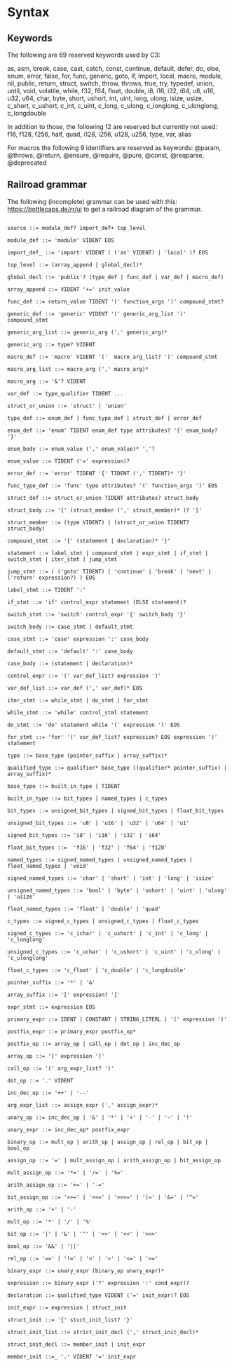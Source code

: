 
# Syntax

## Keywords

The following are 69 reserved keywords used by C3:

as, asm, break, case, cast, catch, const, continue,
default, defer, do, else, enum, error, false, for, func,
generic, goto, if, import, local, macro, module, nil,
public, return, struct, switch, throw, throws, true, 
try, typedef, union, until, void, volatile, while,
f32, f64, float, double, 
i8, i16, i32, i64, u8, u16, u32, u64, 
char, byte, short, ushort, int, uint, long, ulong, isize, usize,
c_short, c_ushort, c_int, c_uint, c_long, c_ulong, c_longlong, 
c_ulonglong, c_longdouble


In addition to those, the following 12 are reserved but currently not used:
f16, f128, f256, half, quad, i128, i256, u128, u256, type, var, alias
 
For macros the following 9 identifiers are reserved as keywords:
@param, @throws, @return, @ensure, @require, @pure, @const, @reqparse, @deprecated

## Railroad grammar

The following (incomplete) grammar can be used with this: https://bottlecaps.de/rr/ui to get a railroad diagram of the grammar.
```bnf

source ::= module_def? import_def+ top_level

module_def ::= 'module' VIDENT EOS

import_def_ ::= 'import' VIDENT ( ('as' VIDENT) | 'local' )? EOS

top_level ::= (array_append | global_decl)*

global_decl ::= 'public'? (type_def | func_def | var_def | macro_def)

array_append ::= VIDENT '+=' init_value

func_def ::= return_value TIDENT '(' function_args ')' compound_stmt?

generic_def ::= 'generic' VIDENT '(' generic_arg_list ')' compound_stmt

generic_arg_list ::= generic_arg (',' generic_arg)*

generic_arg ::= type? VIDENT

macro_def ::= 'macro' VIDENT '('  macro_arg_list? ')' compound_stmt

macro_arg_list ::= macro_arg (',' macro_arg)*

macro_arg ::= '&'? VIDENT

var_def ::= type_qualifier TIDENT ...

struct_or_union ::= 'struct' | 'union'

type_def ::= enum_def | func_type_def | struct_def | error_def

enum_def ::= 'enum' TIDENT enum_def type attributes? '{' enum_body? '}'

enum_body ::= enum_value (',' enum_value)* ','?

enum_value ::= TIDENT ('=' expression)?

error_def ::= 'error' TIDENT '{' TIDENT (',' TIDENT)* '}'

func_type_def ::= 'func' type attributes? '(' function_args ')' EOS

struct_def ::= struct_or_union TIDENT attributes? struct_body

struct_body ::= '{' (struct_member (',' struct_member)* )? '}'

struct_member ::= (type VIDENT) | (struct_or_union TIDENT? struct_body)

compound_stmt ::= '{' (statement | declaration)* '}'
    
statement ::= label_stmt | compound_stmt | expr_stmt | if_stmt | switch_stmt | iter_stmt | jump_stmt

jump_stmt ::= ( ('goto' TIDENT) | 'continue' | 'break' | 'next' | ('return' expression?) ) EOS

label_stmt ::= TIDENT ':'

if_stmt ::= 'if' control_expr statement (ELSE statement)?

switch_stmt ::= 'switch' control_expr '{' switch_body '}'

switch_body ::= case_stmt | default_stmt

case_stmt ::= 'case' expression ':' case_body

default_stmt ::= 'default' ':' case_body

case_body ::= (statement | declaration)*

control_expr ::= '(' var_def_list? expression ')'

var_def_list ::= var_def (',' var_def)* EOS

iter_stmt ::= while_stmt | do_stmt | for_stmt

while_stmt ::= 'while' control_stml statement

do_stmt ::= 'do' statement while '(' expression ')' EOS

for_stmt ::= 'for' '(' var_def_list? expression? EOS expression ')' statement

type ::= base_type (pointer_suffix | array_suffix)*

qualified_type ::= qualifier* base_type ((qualifier* pointer_suffix) | array_suffix)*

base_type ::= built_in_type | TIDENT

built_in_type ::= bit_types | named_types | c_types

bit_types ::= unsigned_bit_types | signed_bit_types | float_bit_types

unsigned_bit_types ::= 'u8' | 'u16' | 'u32' | 'u64' | 'u1'

signed_bit_types ::= 'i8' | 'i16' | 'i32' | 'i64'

float_bit_types ::=  'f16' | 'f32' | 'f64' | 'f128'

named_types ::= signed_named_types | unsigned_named_types | float_named_types | 'void'

signed_named_types ::= 'char' | 'short' | 'int' | 'long' | 'isize'

unsigned_named_types ::= 'bool' | 'byte' | 'ushort' | 'uint' | 'ulong' | 'usize'

float_named_types ::= 'float' | 'double' | 'quad'

c_types ::= signed_c_types | unsigned_c_types | float_c_types

signed_c_types ::= 'c_ichar' | 'c_ushort' | 'c_int' | 'c_long' | 'c_longlong'

unsigned_c_types ::= 'c_uchar' | 'c_ushort' | 'c_uint' | 'c_ulong' | 'c_ulonglong'

float_c_types ::= 'c_float' | 'c_double' | 'c_longdouble'

pointer_suffix ::= '*' | '&'

array_suffix ::= '[' expression? ']'

expr_stmt ::= expression EOS

primary_expr ::= IDENT | CONSTANT | STRING_LITERL | '(' expression ')'

postfix_expr ::= primary_expr postfix_op*

postfix_op ::= array_op | call_op | dot_op | inc_dec_op

array_op ::= '[' expression ']'

call_op ::= '(' arg_expr_list? ')'

dot_op ::= '.' VIDENT

inc_dec_op ::= '++' | '--'

arg_expr_list ::= assign_expr (',' assign_expr)*

unary_op ::= inc_dec_op | '&' | '*' | '+' | '-' | '~' | '!'

unary_expr ::= inc_dec_op* postfix_expr

binary_op ::= mult_op | arith_op | assign_op | rel_op | bit_op | bool_op

assign_op ::= '=' | mult_assign_op | arith_assign_op | bit_assign_op

mult_assign_op ::= '*=' | '/=' | '%='

arith_assign_op ::= '+=' | '-='

bit_assign_op ::= '>>=' | '<<=' | '>>>=' | '|=' | '&=' | '^='

arith_op ::= '+' | '-'

mult_op ::= '*' | '/' | '%'

bit_op ::= '|' | '&' | '^' | '>>' | '<<' | '>>>'

bool_op ::= '&&' | '||'

rel_op ::= '==' | '!=' | '<' | '>' | '<=' | '>='

binary_expr ::= unary_expr (binary_op unary_expr)*

expression ::= binary_expr ('?' expression ':' cond_expr)?

declaration ::= qualified_type VIDENT ('=' init_expr)? EOS

init_expr ::= expression | struct_init

struct_init ::= '{' stuct_init_list? '}'

struct_init_list ::= strict_init_decl (',' struct_init_decl)*

struct_init_decl ::= member_init | init_expr

member_init ::=_ '.' VIDENT '=' init_expr
```
